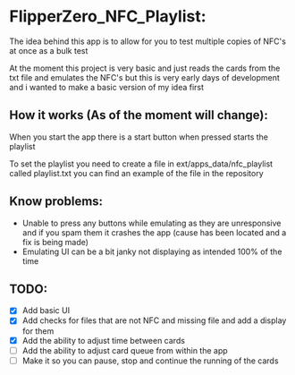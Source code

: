 # FlipperZero_NFC_Playlist:
The idea behind this app is to allow for you to test multiple copies of NFC's at once as a bulk test

At the moment this project is very basic and just reads the cards from the txt file and emulates the NFC's but this is very early days of development and i wanted to make a basic version of my idea first

## How it works (As of the moment will change):
When you start the app there is a start button when pressed starts the playlist

To set the playlist you need to create a file in ext/apps_data/nfc_playlist called playlist.txt you can find an example of the file in the repository

## Know problems:
- Unable to press any buttons while emulating as they are unresponsive and if you spam them it crashes the app (cause has been located and a fix is being made)
- Emulating UI can be a bit janky not displaying as intended 100% of the time

## TODO:
- [x] Add basic UI
- [X] Add checks for files that are not NFC and missing file and add a display for them
- [X] Add the ability to adjust time between cards
- [ ] Add the ability to adjust card queue from within the app
- [ ] Make it so you can pause, stop and continue the running of the cards
